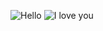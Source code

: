 ![Hello](https://github.com/Kushmathur1206/Sign-language-detection/assets/99969817/3aaa059e-0b65-451a-b27f-788f283146bc)
![I love you](https://github.com/Kushmathur1206/Sign-language-detection/assets/99969817/f871a514-802b-40f1-b07a-b85bbca1437e)
